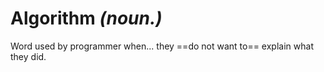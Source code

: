 # Algorithm _(noun.)_
Word used by programmer when...
they ==do not want to== explain what they did.

